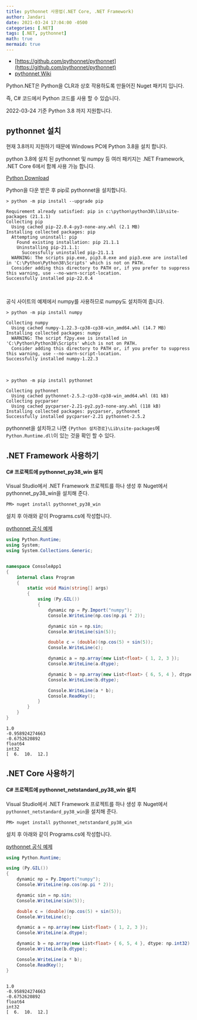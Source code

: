```yaml
---
title: pythonnet 사용법(.NET Core, .NET Framework)
author: Jandari
date: 2021-03-24 17:04:00 -0500
categories: [.NET]
tags: [.NET, pythonnet]
math: true
mermaid: true
---
```


* [https://github.com/pythonnet/pythonnet](https://github.com/pythonnet/pythonnet)
* [pythonnet Wiki](https://github.com/pythonnet/pythonnet/wiki)

Python.NET은 Python을 CLR과 상호 작용하도록 만들어진 Nuget 패키지 입니다.

즉, C# 코드에서 Python 코드를 사용 할 수 있습니다.

2022-03-24 기준 Python 3.8 까지 지원합니다.


## pythonnet 설치

현재 3.8까지 지원하기 때문에 Windows PC에 Python 3.8을 설치 합니다.

python 3.8에 설치 된 pythonnet 및 numpy 등 여러 패키지는 .NET Framework, .NET Core 6에서 함께 사용 가능 합니다.

[Python Download](https://www.python.org/downloads/)

Python을 다운 받은 후 pip로 pythonnet을 설치합니다.

```
> python -m pip install --upgrade pip

Requirement already satisfied: pip in c:\python\python38\lib\site-packages (21.1.1)
Collecting pip
  Using cached pip-22.0.4-py3-none-any.whl (2.1 MB)
Installing collected packages: pip
  Attempting uninstall: pip
    Found existing installation: pip 21.1.1
    Uninstalling pip-21.1.1:
      Successfully uninstalled pip-21.1.1
  WARNING: The scripts pip.exe, pip3.8.exe and pip3.exe are installed in 'C:\Python\Python38\Scripts' which is not on PATH.
  Consider adding this directory to PATH or, if you prefer to suppress this warning, use --no-warn-script-location.
Successfully installed pip-22.0.4
```

<br/>

공식 사이트의 예제에서 numpy를 사용하므로 numpy도 설치하여 줍니다.

```
> python -m pip install numpy

Collecting numpy
  Using cached numpy-1.22.3-cp38-cp38-win_amd64.whl (14.7 MB)
Installing collected packages: numpy
  WARNING: The script f2py.exe is installed in 'C:\Python\Python38\Scripts' which is not on PATH.
  Consider adding this directory to PATH or, if you prefer to suppress this warning, use --no-warn-script-location.
Successfully installed numpy-1.22.3
```

<br/>

```
> python -m pip install pythonnet

Collecting pythonnet
  Using cached pythonnet-2.5.2-cp38-cp38-win_amd64.whl (81 kB)
Collecting pycparser
  Using cached pycparser-2.21-py2.py3-none-any.whl (118 kB)
Installing collected packages: pycparser, pythonnet
Successfully installed pycparser-2.21 pythonnet-2.5.2
```

pythonnet을 설치하고 나면 `{Python 설치경로}\Lib\site-packages`에 `Python.Runtime.dll`이 있는 것을 확인 할 수 있다.

## .NET Framework 사용하기

#### C# 프로젝트에 pythonnet_py38_win 설치

Visual Studio에서 .NET Framework 프로젝트를 하나 생성 후 Nuget에서 pythonnet_py38_win을 설치해 준다.

```
PM> nuget install pythonnet_py38_win
```

설치 후 아래와 같이 Programs.cs에 작성합니다.

[pythonnet 공식 예제](https://github.com/pythonnet/pythonnet/blob/master/README.rst)


```cs
using Python.Runtime;
using System;
using System.Collections.Generic;


namespace ConsoleApp1
{
    internal class Program
    {
        static void Main(string[] args)
        {
            using (Py.GIL())
            {
                dynamic np = Py.Import("numpy");
                Console.WriteLine(np.cos(np.pi * 2));

                dynamic sin = np.sin;
                Console.WriteLine(sin(5));

                double c = (double)(np.cos(5) + sin(5));
                Console.WriteLine(c);

                dynamic a = np.array(new List<float> { 1, 2, 3 });
                Console.WriteLine(a.dtype);

                dynamic b = np.array(new List<float> { 6, 5, 4 }, dtype: np.int32);
                Console.WriteLine(b.dtype);

                Console.WriteLine(a * b);
                Console.ReadKey();
            }
        }
    }
}

```

```
1.0
-0.958924274663
-0.6752620892
float64
int32
[  6.  10.  12.]
```

## .NET Core 사용하기

#### C# 프로젝트에 pythonnet_netstandard_py38_win 설치

Visual Studio에서 .NET Framework 프로젝트를 하나 생성 후 Nuget에서 `pythonnet_netstandard_py38_win`을 설치해 준다.

```
PM> nuget install pythonnet_netstandard_py38_win
```

설치 후 아래와 같이 Programs.cs에 작성합니다.

[pythonnet 공식 예제](https://github.com/pythonnet/pythonnet/blob/master/README.rst)


```cs
using Python.Runtime;

using (Py.GIL())
{
    dynamic np = Py.Import("numpy");
    Console.WriteLine(np.cos(np.pi * 2));

    dynamic sin = np.sin;
    Console.WriteLine(sin(5));

    double c = (double)(np.cos(5) + sin(5));
    Console.WriteLine(c);

    dynamic a = np.array(new List<float> { 1, 2, 3 });
    Console.WriteLine(a.dtype);

    dynamic b = np.array(new List<float> { 6, 5, 4 }, dtype: np.int32);
    Console.WriteLine(b.dtype);

    Console.WriteLine(a * b);
    Console.ReadKey();
}



```

```
1.0
-0.958924274663
-0.6752620892
float64
int32
[  6.  10.  12.]
```